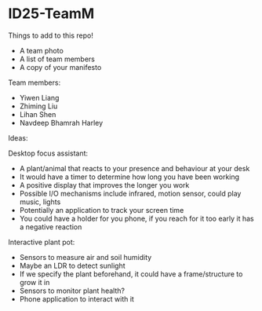 # ID25-TeamM

Things to add to this repo!
- A team photo
- A list of team members
- A copy of your manifesto


Team members:
- Yiwen Liang
- Zhiming Liu
- Lihan Shen
- Navdeep Bhamrah Harley


Ideas:

Desktop focus assistant:
- A plant/animal that reacts to your presence and behaviour at your desk
- It would have a timer to determine how long you have been working
- A positive display that improves the longer you work
- Possible I/O mechanisms include infrared, motion sensor, could play music, lights
- Potentially an application to track your screen time
- You could have a holder for you phone, if you reach for it too early it has a negative reaction

Interactive plant pot:
- Sensors to measure air and soil humidity
- Maybe an LDR to detect sunlight
- If we specify the plant beforehand, it could have a frame/structure to grow it in
- Sensors to monitor plant health?
- Phone application to interact with it